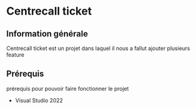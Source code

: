 # **Centrecall ticket**
## Information générale
 Centrecall ticket est un projet dans laquel il nous a fallut ajouter plusieurs feature

## Prérequis
prérequis pour pouvoir faire fonctionner le projet  
- Visual Studio 2022